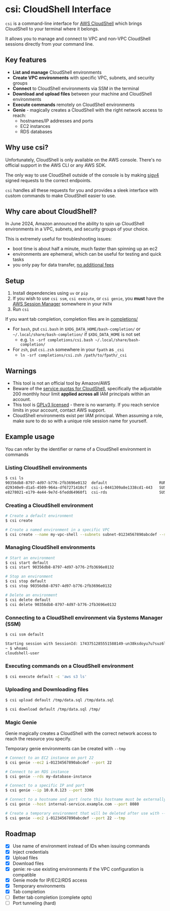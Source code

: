 # csi: CloudShell Interface

`csi` is a command-line interface for [AWS CloudShell](https://aws.amazon.com/cloudshell) which brings CloudShell to your terminal where it belongs.

It allows you to manage and connect to VPC and non-VPC CloudShell sessions directly from your command line.

## Key features

* **List and manage** CloudShell environments
* **Create VPC environments** with specific VPC, subnets, and security groups
* **Connect** to CloudShell environments via SSM in the terminal
* **Download and upload files** between your machine and CloudShell environments
* **Execute commands** remotely on CloudShell environments
* **Genie** - magically creates a CloudShell with the right network access to reach:
    * hostnames/IP addresses and ports
    * EC2 instances
    * RDS databases

## Why use csi?

Unfortunately, CloudShell is only available on the AWS console. There's no official support in the AWS CLI or any AWS SDK.

The only way to use CloudShell outside of the console is by making [sigv4](https://docs.aws.amazon.com/AmazonS3/latest/API/sig-v4-authenticating-requests.html) signed requests to the correct endpoints.

`csi` handles all these requests for you and provides a sleek interface with custom commands to make CloudShell easier to use.

## Why care about CloudShell?

In June 2024, Amazon announced the ability to spin up CloudShell environments in a VPC, subnets, and security groups of your choice.

This is extremely useful for troubleshooting issues:
* boot time is about half a minute, much faster than spinning up an ec2
* environments are ephemeral, which can be useful for testing and quick tasks
* you only pay for data transfer, [no additional fees](https://aws.amazon.com/cloudshell/pricing)

## Setup

1. Install dependencies using `uv` or `pip`
2. If you wish to use `csi ssm`, `csi execute`, or `csi genie`, you **must** have the [AWS Session Manager](https://docs.aws.amazon.com/systems-manager/latest/userguide/session-manager-working-with-install-plugin.html) somewhere in your `PATH`
3. Run `csi`

If you want tab completion, completion files are in [completions/](./completions/)
* For `bash`, put `csi.bash` in `$XDG_DATA_HOME/bash-completion/` or `~/.local/share/bash-completion/` if `$XDG_DATA_HOME` is not set
    * e.g. `ln -srf completions/csi.bash ~/.local/share/bash-completion/`
* For `zsh`, put `csi.zsh` somewhere in your `fpath` as `_csi`
    * `ln -srf completions/csi.zsh /path/to/fpath/_csi`

## Warnings

* This tool is not an official tool by Amazon/AWS
* Beware of the [service quotas for CloudShell](https://docs.aws.amazon.com/general/latest/gr/cloudshell.html#limits_cloudshell), specifically the adjustable 200 monthly hour limit **applied across all** IAM principals within an account.
* This tool is [GPLv3 licensed](./LICENSE) - there is no warranty. If you reach service limits in your account, contact AWS support.
* CloudShell environments exist per IAM principal. When assuming a role, make sure to do so with a unique role session name for yourself.

## Example usage

You can refer by the identifier or name of a CloudShell environment in commands

### Listing CloudShell environments

```bash
$ csi ls
90356db8-8797-4d97-b776-2fb3696e0132  default                       RUNNING
d29340e9-d1a5-4509-964a-df67271410cf  csi-i-0441309a8e1338cd1-443   SUSPENDED  vpc-00235e1cd5f421ea3  subnet-09109a275b488cb8b
e8278021-e179-4e44-9e7d-6fedd64960f1  csi-rds                       SUSPENDED  vpc-00235e1cd5f421ea3  subnet-09109a275b488cb8b,subnet-0c8fb515762607bcc
```

### Creating a CloudShell environment

```bash
# Create a default environment
$ csi create

# Create a named environment in a specific VPC
$ csi create --name my-vpc-shell --subnets subnet-01234567890abcdef --security-groups sg-01234567890abcdef
```

### Managing CloudShell environments

```bash
# Start an environment
$ csi start default
$ csi start 90356db8-8797-4d97-b776-2fb3696e0132

# Stop an environment
$ csi stop default
$ csi stop 90356db8-8797-4d97-b776-2fb3696e0132

# Delete an environment
$ csi delete default
$ csi delete 90356db8-8797-4d97-b776-2fb3696e0132
```

### Connecting to a CloudShell environment via Systems Manager (SSM)

```bash
$ csi ssm default

Starting session with SessionId: 1743751285551588149-un38ksdoyu7u7suz6li3vx53r4
~ $ whoami
cloudshell-user
```

### Executing commands on a CloudShell environment

```bash
$ csi execute default -c 'aws s3 ls'
```

### Uploading and Downloading files

```bash
$ csi upload default /tmp/data.sql /tmp/data.sql

$ csi download default /tmp/data.sql /tmp/
```

### Magic Genie

Genie magically creates a CloudShell with the correct network access to reach the resource you specify.

Temporary genie environments can be created with `--tmp`

```bash
# Connect to an EC2 instance on port 22
$ csi genie --ec2 i-01234567890abcdef --port 22

# Connect to an RDS instance
$ csi genie --rds my-database-instance

# Connect to a specific IP and port
$ csi genie --ip 10.0.0.123 --port 3306

# Connect to a hostname and port (note this hostname must be externally resolvable)
$ csi genie --host internal-service.example.com --port 8080

# Create a temporary environment that will be deleted after use with --tmp
$ csi genie --ec2 i-01234567890abcdef --port 22 --tmp
```

## Roadmap

* [x] Use name of environment instead of IDs when issuing commands
* [x] Inject credentials
* [x] Upload files
* [x] Download files
* [x] genie: re-use existing environments if the VPC configuration is compatible
* [x] Genie mode for IP/EC2/RDS access
* [x] Temporary environments
* [x] Tab completion
* [ ] Better tab completion (complete opts)
* [ ] Port tunneling (hard)
